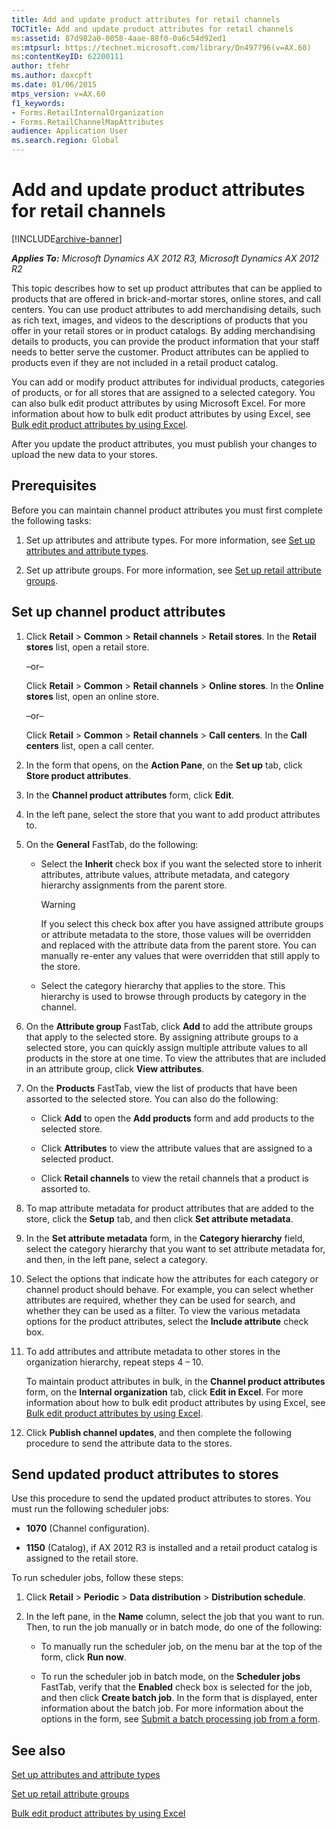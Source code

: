 ```yaml
---
title: Add and update product attributes for retail channels
TOCTitle: Add and update product attributes for retail channels
ms:assetid: 87d982a0-0058-4aae-88f0-0a6c54d92ed1
ms:mtpsurl: https://technet.microsoft.com/library/Dn497796(v=AX.60)
ms:contentKeyID: 62200111
author: tfehr
ms.author: daxcpft
ms.date: 01/06/2015
mtps_version: v=AX.60
f1_keywords:
- Forms.RetailInternalOrganization
- Forms.RetailChannelMapAttributes
audience: Application User
ms.search.region: Global
---
```


# Add and update product attributes for retail channels 


[!INCLUDE[archive-banner](includes/archive-banner.md)]


_**Applies To:** Microsoft Dynamics AX 2012 R3, Microsoft Dynamics AX 2012 R2_

This topic describes how to set up product attributes that can be applied to products that are offered in brick-and-mortar stores, online stores, and call centers. You can use product attributes to add merchandising details, such as rich text, images, and videos to the descriptions of products that you offer in your retail stores or in product catalogs. By adding merchandising details to products, you can provide the product information that your staff needs to better serve the customer. Product attributes can be applied to products even if they are not included in a retail product catalog.

You can add or modify product attributes for individual products, categories of products, or for all stores that are assigned to a selected category. You can also bulk edit product attributes by using Microsoft Excel. For more information about how to bulk edit product attributes by using Excel, see [Bulk edit product attributes by using Excel](bulk-edit-product-attributes-by-using-excel.md).

After you update the product attributes, you must publish your changes to upload the new data to your stores.

## Prerequisites

Before you can maintain channel product attributes you must first complete the following tasks:

1.  Set up attributes and attribute types. For more information, see [Set up attributes and attribute types](set-up-attributes-and-attribute-types.md).

2.  Set up attribute groups. For more information, see [Set up retail attribute groups](set-up-retail-attribute-groups.md).

## Set up channel product attributes

1.  Click **Retail** \> **Common** \> **Retail channels** \> **Retail stores**. In the **Retail stores** list, open a retail store.
    
    –or–
    
    Click **Retail** \> **Common** \> **Retail channels** \> **Online stores**. In the **Online stores** list, open an online store.
    
    –or–
    
    Click **Retail** \> **Common** \> **Retail channels** \> **Call centers**. In the **Call centers** list, open a call center.

2.  In the form that opens, on the **Action Pane**, on the **Set up** tab, click **Store product attributes**.

3.  In the **Channel product attributes** form, click **Edit**.

4.  In the left pane, select the store that you want to add product attributes to.

5.  On the **General** FastTab, do the following:
    
      - Select the **Inherit** check box if you want the selected store to inherit attributes, attribute values, attribute metadata, and category hierarchy assignments from the parent store.
        

        > [!WARNING]
        > <P>If you select this check box after you have assigned attribute groups or attribute metadata to the store, those values will be overridden and replaced with the attribute data from the parent store. You can manually re-enter any values that were overridden that still apply to the store.</P>

    
      - Select the category hierarchy that applies to the store. This hierarchy is used to browse through products by category in the channel.

6.  On the **Attribute group** FastTab, click **Add** to add the attribute groups that apply to the selected store. By assigning attribute groups to a selected store, you can quickly assign multiple attribute values to all products in the store at one time. To view the attributes that are included in an attribute group, click **View attributes**.

7.  On the **Products** FastTab, view the list of products that have been assorted to the selected store. You can also do the following:
    
      - Click **Add** to open the **Add products** form and add products to the selected store.
    
      - Click **Attributes** to view the attribute values that are assigned to a selected product.
    
      - Click **Retail channels** to view the retail channels that a product is assorted to.

8.  To map attribute metadata for product attributes that are added to the store, click the **Setup** tab, and then click **Set attribute metadata**.

9.  In the **Set attribute metadata** form, in the **Category hierarchy** field, select the category hierarchy that you want to set attribute metadata for, and then, in the left pane, select a category.

10. Select the options that indicate how the attributes for each category or channel product should behave. For example, you can select whether attributes are required, whether they can be used for search, and whether they can be used as a filter. To view the various metadata options for the product attributes, select the **Include attribute** check box.

11. To add attributes and attribute metadata to other stores in the organization hierarchy, repeat steps 4 – 10.
    
    To maintain product attributes in bulk, in the **Channel product attributes** form, on the **Internal organization** tab, click **Edit in Excel**. For more information about how to bulk edit product attributes by using Excel, see [Bulk edit product attributes by using Excel](bulk-edit-product-attributes-by-using-excel.md).

12. Click **Publish channel updates**, and then complete the following procedure to send the attribute data to the stores.

## Send updated product attributes to stores

Use this procedure to send the updated product attributes to stores. You must run the following scheduler jobs:

  - **1070** (Channel configuration).

  - **1150** (Catalog), if AX 2012 R3 is installed and a retail product catalog is assigned to the retail store.

To run scheduler jobs, follow these steps:

1.  Click **Retail** \> **Periodic** \> **Data distribution** \> **Distribution schedule**.

2.  In the left pane, in the **Name** column, select the job that you want to run. Then, to run the job manually or in batch mode, do one of the following:
    
      - To manually run the scheduler job, on the menu bar at the top of the form, click **Run now**.
    
      - To run the scheduler job in batch mode, on the **Scheduler jobs** FastTab, verify that the **Enabled** check box is selected for the job, and then click **Create batch job**. In the form that is displayed, enter information about the batch job. For more information about the options in the form, see [Submit a batch processing job from a form](submit-a-batch-processing-job-from-a-form.md).

## See also

[Set up attributes and attribute types](set-up-attributes-and-attribute-types.md)

[Set up retail attribute groups](set-up-retail-attribute-groups.md)

[Bulk edit product attributes by using Excel](bulk-edit-product-attributes-by-using-excel.md)

  


